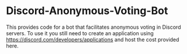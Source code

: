 # Discord-Anonymous-Voting-Bot
This provides code for a bot that facilitates anonymous voting in Discord servers. To use it you still need to create an application using https://discord.com/developers/applications and host the cost provided here.
